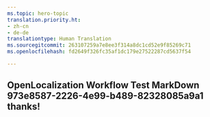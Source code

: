 ```yaml
---
ms.topic: hero-topic
translation.priority.ht:
- zh-cn
- de-de
translationtype: Human Translation
ms.sourcegitcommit: 263107259a7e8ee3f314a8dc1cd52e9f85269c71
ms.openlocfilehash: fd2649f326fc35af1dc179e27522287cd5637f54

---
```

## OpenLocalization Workflow Test MarkDown 973e8587-2226-4e99-b489-82328085a9a1 thanks!



<!--HONumber=Jul16_HO2-->



